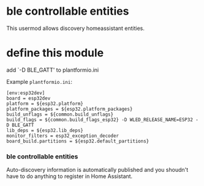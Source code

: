 # ble controllable entities
This usermod allows discovery homeassistant entities.


# define this module
add `-D BLE_GATT' to plantformio.ini

Example `plantformio.ini`:

```
[env:esp32dev]
board = esp32dev
platform = ${esp32.platform}
platform_packages = ${esp32.platform_packages}
build_unflags = ${common.build_unflags}
build_flags = ${common.build_flags_esp32} -D WLED_RELEASE_NAME=ESP32 -D BLE_GATT
lib_deps = ${esp32.lib_deps}
monitor_filters = esp32_exception_decoder
board_build.partitions = ${esp32.default_partitions}
```


### ble controllable entities
Auto-discovery information is automatically published and you shoudn't have to do anything to register in Home Assistant.
 

